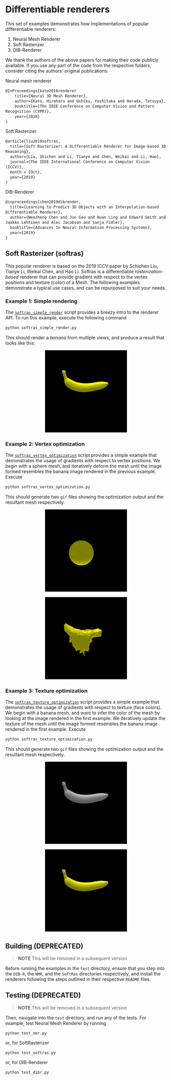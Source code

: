 # Differentiable renderers

This set of examples demonstrates how implementations of popular differentiable renderers:

1. Neural Mesh Renderer
2. Soft Rasterizer
3. DIB-Renderer

We thank the authors of the above papers for making their code publicly available. If you use any part of the code from the respective folders, consider citing the authors' original publications:

Neural mesh renderer
```
@InProceedings{kato2018renderer
    title={Neural 3D Mesh Renderer},
    author={Kato, Hiroharu and Ushiku, Yoshitaka and Harada, Tatsuya},
    booktitle={The IEEE Conference on Computer Vision and Pattern Recognition (CVPR)},
    year={2018}
}
```

Soft Rasterizer
```
@article{liu2019softras,
  title={Soft Rasterizer: A Differentiable Renderer for Image-based 3D Reasoning},
  author={Liu, Shichen and Li, Tianye and Chen, Weikai and Li, Hao},
  journal={The IEEE International Conference on Computer Vision (ICCV)},
  month = {Oct},
  year={2019}
}
```

DIB-Renderer
```
@inproceedings{chen2019dibrender,
  title={Learning to Predict 3D Objects with an Interpolation-based Differentiable Renderer},
  author={Wenzheng Chen and Jun Gao and Huan Ling and Edward Smith and Jaakko Lehtinen and Alec Jacobson and Sanja Fidler},
  booktitle={Advances In Neural Information Processing Systems},
  year={2019}
}
```


## Soft Rasterizer (softras)

This popular renderer is based on the 2019 ICCV paper by Schichen Liu, Tianye Li, Weikai Chen, and Hao Li. Softras is a differentiable _rasterization-based_ renderer that can provide gradient with respect to the vertex positions and texture (color) of a Mesh. The following examples demonstrate a typical use cases, and can be repurposed to suit your needs.

### Example 1: Simple rendering

The [`softras_simple_render`](softras_simple_render.py) script provides a breezy intro to the renderer API. To run this example, execute the following command

```bash
python softras_simple_render.py
```

This should render a _banana_ from multiple views, and produce a result that looks like this:
<p align="center">
  <img src="assets/softras_render.gif">
</p>

### Example 2: Vertex optimization

The [`softras_vertex_optimization`](softras_vertex_optimization.py) script provides a simple example that demonstrates the usage of gradients with respect to vertex positions. We begin with a sphere mesh, and iteratively deform the mesh until the image formed resembles the banana image rendered in the previous example. Execute

```bash
python softras_vertex_optimization.py
```

This should generate two `gif` files showing the optimization output and the resultant mesh respectively.
<p align="center">
  <img src="assets/softras_vertex_optimization_progress.gif">
</p>
<p align="center">
  <img src="assets/softras_vertex_optimization_output.gif">
</p>

### Example 3: Texture optimization

The [`softras_texture_optimization`](softras_texture_optimization.py) script provides a simple example that demonstrates the usage of gradients with respect to texture (face colors). We begin with a banana mesh, and want to infer the color of the mesh by looking at the image rendered in the first example. We iteratively update the texture of the mesh until the image formed resembles the banana image rendered in the first example. Execute

```bash
python softras_texture_optimization.py
```

This should generate two `gif` files showing the optimization output and the resultant mesh respectively.
<p align="center">
  <img src="assets/softras_texture_optimization_progress.gif">
</p>
<p align="center">
  <img src="assets/softras_texture_optimization_output.gif">
</p>


## Building (DEPRECATED)
> **NOTE** This will be removed in a subsequent version

Before running the examples in the `test` directory, ensure that you step into the `DIB-R`, the `NMR`, and the `SoftRas` directories respectively, and install the renderers following the steps outlined in their respective `README` files.


## Testing (DEPRECATED)
> **NOTE** This will be removed in a subsequent version

Then, navigate into the `test` directory, and run any of the tests. For example, test Neural Mesh Renderer by running

```
python test_nmr.py
```

or, for SoftRasterizer

```
python test_softras.py
```

or, for DIB-Renderer
```
python test_dibr.py
```
